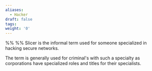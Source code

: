```yaml
---
aliases:
  - Hacker
draft: false
tags: 
weight: '0'
---
```

%%
%%
Slicer is the informal term used for someone specialized in hacking secure networks.

The term is generally used for criminal's with such a specialty as corporations have specialized roles and titles for their specialists.